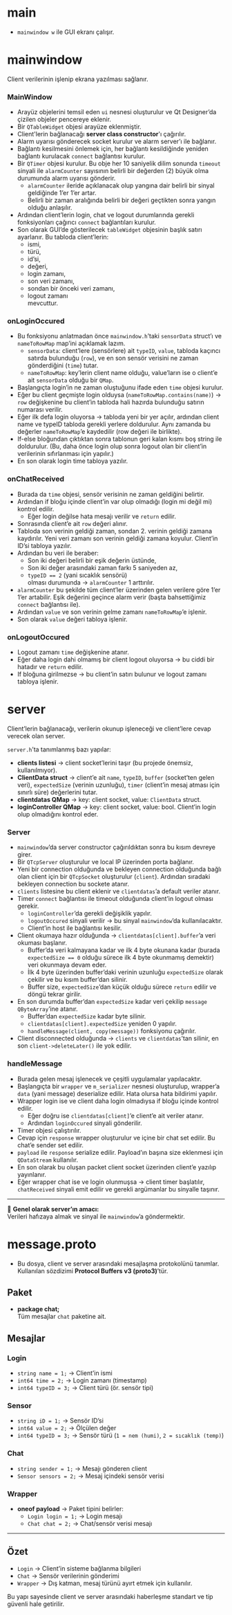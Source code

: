 # main
- `mainwindow w` ile GUI ekranı çalışır.  

# mainwindow
Client verilerinin işlenip ekrana yazılması sağlanır.

### MainWindow
- Arayüz objelerini temsil eden `ui` nesnesi oluşturulur ve Qt Designer’da çizilen objeler pencereye eklenir.  
- Bir `QTableWidget` objesi arayüze eklenmiştir.  
- Client'lerin bağlanacağı **server class constructor**'ı çağırılır.  
- Alarm uyarısı gönderecek socket kurulur ve alarm server’ı ile bağlanır.  
- Bağlantı kesilmesini önlemek için, her bağlantı kesildiğinde yeniden bağlantı kurulacak `connect` bağlantısı kurulur.  
- Bir `QTimer` objesi kurulur. Bu obje her 10 saniyelik dilim sonunda `timeout` sinyali ile `alarmCounter` sayısının belirli bir değerden (2) büyük olma durumunda alarm uyarısı gönderir.  
  - `alarmCounter` ileride açıklanacak olup yangına dair belirli bir sinyal geldiğinde 1’er 1’er artar.  
  - Belirli bir zaman aralığında belirli bir değeri geçtikten sonra yangın olduğu anlaşılır.  
- Ardından client’lerin login, chat ve logout durumlarında gerekli fonksiyonları çağırıcı `connect` bağlantıları kurulur.  
- Son olarak GUI’de gösterilecek `tableWidget` objesinin başlık satırı ayarlanır. Bu tabloda client’lerin:  
  - ismi,  
  - türü,  
  - id’si,  
  - değeri,  
  - login zamanı,  
  - son veri zamanı,  
  - sondan bir önceki veri zamanı,  
  - logout zamanı  
  mevcuttur.

### onLoginOccured
- Bu fonksiyonu anlatmadan önce `mainwindow.h`’taki `sensorData` struct’ı ve `nameToRowMap` map’ini açıklamak lazım.  
  - `sensorData`: client’lere (sensörlere) ait `typeID`, `value`, tabloda kaçıncı satırda bulunduğu (`row`), ve en son sensör verisini ne zaman gönderdiğini (`time`) tutar.  
  - `nameToRowMap`: key’lerin client name olduğu, value’ların ise o client’e ait `sensorData` olduğu bir `QMap`.  
- Başlangıçta login’in ne zaman oluştuğunu ifade eden `time` objesi kurulur.  
- Eğer bu client geçmişte login olduysa (`nameToRowMap.contains(name)`) → `row` değişkenine bu client’in tabloda hali hazırda bulunduğu satırın numarası verilir.  
- Eğer ilk defa login oluyorsa → tabloda yeni bir yer açılır, ardından client name ve typeID tabloda gerekli yerlere doldurulur. Aynı zamanda bu değerler `nameToRowMap`’e kaydedilir (row değeri ile birlikte).  
- If-else bloğundan çıktıktan sonra tablonun geri kalan kısmı boş string ile doldurulur. (Bu, daha önce login olup sonra logout olan bir client’in verilerinin sıfırlanması için yapılır.)  
- En son olarak login time tabloya yazılır.  

### onChatReceived
- Burada da `time` objesi, sensör verisinin ne zaman geldiğini belirtir.  
- Ardından if bloğu içinde client’in var olup olmadığı (login mi değil mi) kontrol edilir.  
  - Eğer login değilse hata mesajı verilir ve `return` edilir.  
- Sonrasında client’e ait `row` değeri alınır.  
- Tabloda son verinin geldiği zaman, sondan 2. verinin geldiği zamana kaydırılır. Yeni veri zamanı son verinin geldiği zamana koyulur. Client’in ID’si tabloya yazılır.  
- Ardından bu veri ile beraber:  
  - Son iki değeri belirli bir eşik değerin üstünde,  
  - Son iki değer arasındaki zaman farkı 5 saniyeden az,  
  - `typeID == 2` (yani sıcaklık sensörü)  
  olması durumunda → `alarmCounter` 1 arttırılır.  
- `alarmCounter` bu şekilde tüm client’ler üzerinden gelen verilere göre 1’er 1’er artabilir. Eşik değerini geçince alarm verir (başta bahsettiğimiz `connect` bağlantısı ile).  
- Ardından `value` ve son verinin gelme zamanı `nameToRowMap`’e işlenir.  
- Son olarak `value` değeri tabloya işlenir.  

### onLogoutOccured
- Logout zamanı `time` değişkenine atanır.  
- Eğer daha login dahi olmamış bir client logout oluyorsa → bu ciddi bir hatadır ve `return` edilir.  
- If bloğuna girilmezse → bu client’in satırı bulunur ve logout zamanı tabloya işlenir.  

# server
Client’lerin bağlanacağı, verilerin okunup işleneceği ve client’lere cevap verecek olan server.

`server.h`’ta tanımlanmış bazı yapılar:
- **clients listesi** → client socket’lerini taşır (bu projede önemsiz, kullanılmıyor).  
- **ClientData struct** → client’e ait `name`, `typeID`, `buffer` (socket’ten gelen veri), `expectedSize` (verinin uzunluğu), `timer` (client’in mesaj atması için sınırlı süre) değerlerini tutar.  
- **clientdatas QMap** → key: client socket, value: `ClientData` struct.  
- **loginController QMap** → key: client socket, value: bool. Client’in login olup olmadığını kontrol eder.  

### Server
- `mainwindow`’da server constructor çağırıldıktan sonra bu kısım devreye girer.  
- Bir `QTcpServer` oluşturulur ve local IP üzerinden porta bağlanır.  
- Yeni bir connection olduğunda ve bekleyen connection olduğunda bağlı olan client için bir `QTcpSocket` oluşturulur (`client`). Ardından sıradaki bekleyen connection bu sockete atanır.  
- `clients` listesine bu client eklenir ve `clientdatas`’a default veriler atanır.  
- Timer `connect` bağlantısı ile timeout olduğunda client’in logout olması gerekir.  
  - `loginController`’da gerekli değişiklik yapılır.  
  - `logoutOccured` sinyali verilir → bu sinyal `mainwindow`’da kullanılacaktır.  
  - Client’in host ile bağlantısı kesilir.  
- Client okumaya hazır olduğunda → `clientdatas[client].buffer`’a veri okuması başlanır.  
  - Buffer’da veri kalmayana kadar ve ilk 4 byte okunana kadar (burada `expectedSize == 0` olduğu sürece ilk 4 byte okunmamış demektir) veri okunmaya devam eder.  
  - İlk 4 byte üzerinden buffer’daki verinin uzunluğu `expectedSize` olarak çekilir ve bu kısım buffer’dan silinir.  
  - Buffer size, `expectedSize`’dan küçük olduğu sürece `return` edilir ve döngü tekrar girilir.  
- En son durumda buffer’dan `expectedSize` kadar veri çekilip `message` `QByteArray`’ine atanır.  
  - Buffer’dan `expectedSize` kadar byte silinir.  
  - `clientdatas[client].expectedSize` yeniden 0 yapılır.  
  - `handleMessage(client, copy(message))` fonksiyonu çağırılır.  
- Client disconnected olduğunda → `clients` ve `clientdatas`’tan silinir, en son `client->deleteLater()` ile yok edilir.  

### handleMessage
- Burada gelen mesaj işlenecek ve çeşitli uygulamalar yapılacaktır.  
- Başlangıçta bir `wrapper` ve `m_serializer` nesnesi oluşturulup, wrapper’a `data` (yani message) deserialize edilir. Hata olursa hata bildirimi yapılır.  
- Wrapper login ise ve client daha login olmadıysa if bloğu içinde kontrol edilir.  
  - Eğer doğru ise `clientdatas[client]`’e client’e ait veriler atanır.  
  - Ardından `loginOccured` sinyali gönderilir.  
- Timer objesi çalıştırılır.  
- Cevap için `response` wrapper oluşturulur ve içine bir chat set edilir. Bu chat’e sender set edilir.  
- `payload` ile `response` serialize edilir. Payload’ın başına size eklenmesi için `QDataStream` kullanılır.  
- En son olarak bu oluşan packet client socket üzerinden client’e yazılıp yayınlanır.  
- Eğer wrapper chat ise ve login olunmuşsa → client timer başlatılır, `chatReceived` sinyali emit edilir ve gerekli argümanlar bu sinyalle taşınır.  

---

📌 **Genel olarak server’ın amacı:**  
Verileri hafızaya almak ve sinyal ile `mainwindow`’a göndermektir.
# message.proto
- Bu dosya, client ve server arasındaki mesajlaşma protokolünü tanımlar.  
Kullanılan sözdizimi **Protocol Buffers v3 (proto3)**’tür.

## Paket
- **package chat;**  
  Tüm mesajlar `chat` paketine ait.

## Mesajlar

### Login
- `string name = 1;` → Client’in ismi  
- `int64 time = 2;` → Login zamanı (timestamp)  
- `int64 typeID = 3;` → Client türü (ör. sensör tipi)

### Sensor
- `string iD = 1;` → Sensör ID’si  
- `int64 value = 2;` → Ölçülen değer  
- `int64 typeID = 3;` → Sensör türü (`1 = nem (humi)`, `2 = sıcaklık (temp)`)

### Chat
- `string sender = 1;` → Mesajı gönderen client  
- `Sensor sensors = 2;` → Mesaj içindeki sensör verisi

### Wrapper
- **oneof payload** → Paket tipini belirler:  
  - `Login login = 1;` → Login mesajı  
  - `Chat chat = 2;` → Chat/sensör verisi mesajı

---

## Özet
- `Login` → Client’in sisteme bağlanma bilgileri  
- `Chat` → Sensör verilerinin gönderimi  
- `Wrapper` → Dış katman, mesaj türünü ayırt etmek için kullanılır.  

Bu yapı sayesinde client ve server arasındaki haberleşme standart ve tip güvenli hale getirilir.
